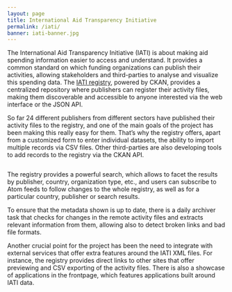 ```yaml
---
layout: page
title: International Aid Transparency Initiative
permalink: /iati/
banner: iati-banner.jpg
---
```


The International Aid Transparency Initiative (IATI) is about making aid spending information easier to access and understand. It provides a common standard on which funding organizations can publish their activities, allowing stakeholders and third-parties to analyse and visualize this spending data. The <a href="http://iatiregistry.org/">IATI registry</a>, powered by CKAN, provides a centralized repository where publishers can register their activity files, making them discoverable and accessible to anyone interested via the web interface or the JSON API.

So far 24 different publishers from different sectors have published their activity files to the registry, and one of the main goals of the project has been making this really easy for them. That’s why the registry offers, apart from a customized form to enter individual datasets, the ability to import multiple records via CSV files. Other third-parties are also developing tools to add records to the registry via the CKAN API.

<img src="http://ckan.org/files/2012/04/Screen-Shot-2012-04-16-at-11.09.37.png" alt="" class="screenshot" />

The registry provides a powerful search, which allows to facet the results by publisher, country, organization type, etc., and users can subscribe to Atom feeds to follow changes to the whole registry, as well as for a particular country, publisher or search results.

To ensure that the metadata shown is up to date, there is a daily archiver task that checks for changes in the remote activity files and extracts relevant information from them, allowing also to detect broken links and bad file formats.

Another crucial point for the project has been the need to integrate with external services that offer extra features around the IATI XML files. For instance, the registry provides direct links to other sites that offer previewing and CSV exporting of the activity files. There is also a showcase of applications in the frontpage, which features applications built around IATI data.

